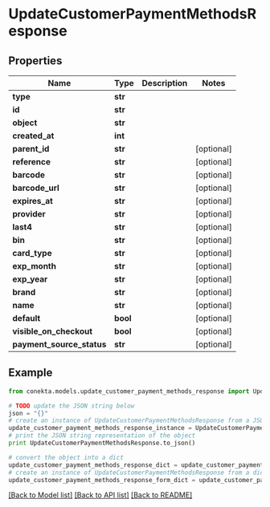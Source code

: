 # UpdateCustomerPaymentMethodsResponse


## Properties
Name | Type | Description | Notes
------------ | ------------- | ------------- | -------------
**type** | **str** |  | 
**id** | **str** |  | 
**object** | **str** |  | 
**created_at** | **int** |  | 
**parent_id** | **str** |  | [optional] 
**reference** | **str** |  | [optional] 
**barcode** | **str** |  | [optional] 
**barcode_url** | **str** |  | [optional] 
**expires_at** | **str** |  | [optional] 
**provider** | **str** |  | [optional] 
**last4** | **str** |  | [optional] 
**bin** | **str** |  | [optional] 
**card_type** | **str** |  | [optional] 
**exp_month** | **str** |  | [optional] 
**exp_year** | **str** |  | [optional] 
**brand** | **str** |  | [optional] 
**name** | **str** |  | [optional] 
**default** | **bool** |  | [optional] 
**visible_on_checkout** | **bool** |  | [optional] 
**payment_source_status** | **str** |  | [optional] 

## Example

```python
from conekta.models.update_customer_payment_methods_response import UpdateCustomerPaymentMethodsResponse

# TODO update the JSON string below
json = "{}"
# create an instance of UpdateCustomerPaymentMethodsResponse from a JSON string
update_customer_payment_methods_response_instance = UpdateCustomerPaymentMethodsResponse.from_json(json)
# print the JSON string representation of the object
print UpdateCustomerPaymentMethodsResponse.to_json()

# convert the object into a dict
update_customer_payment_methods_response_dict = update_customer_payment_methods_response_instance.to_dict()
# create an instance of UpdateCustomerPaymentMethodsResponse from a dict
update_customer_payment_methods_response_form_dict = update_customer_payment_methods_response.from_dict(update_customer_payment_methods_response_dict)
```
[[Back to Model list]](../README.md#documentation-for-models) [[Back to API list]](../README.md#documentation-for-api-endpoints) [[Back to README]](../README.md)


